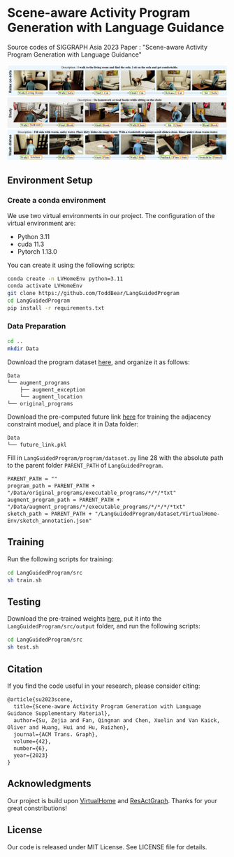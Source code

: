 # Scene-aware Activity Program Generation with Language Guidance
Source codes of SIGGRAPH Asia 2023 Paper : "Scene-aware Activity Program Generation with Language Guidance"

![overview](./asset/teaser.png)

## Environment Setup

### Create a conda environment

We use two virtual environments in our project. The configuration of the virtual environment are:

- Python 3.11
- cuda 11.3
- Pytorch 1.13.0

You can create it using the following scripts:

```bash
conda create -n LVHomeEnv python=3.11
conda activate LVHomeEnv
git clone https://github.com/ToddBear/LangGuidedProgram
cd LangGuidedProgram
pip install -r requirements.txt
```

### Data Preparation

```bash
cd ..
mkdir Data
```

Download the program dataset [here](http://virtual-home.org), and organize it as follows:

```
Data
└── augment_programs
    ├── augment_exception
    └── augment_location
└── original_programs
```

Download the pre-computed future link [here](https://drive.google.com/file/d/1ibpqQrNTFep45ahEERhMd2L1m2H_YgYt/view?usp=sharing) for training the adjacency constraint moduel, and place it in Data folder:

```
Data
└── future_link.pkl
```

Fill in `LangGuidedProgram/program/dataset.py` line 28 with the absolute path to the parent folder `PARENT_PATH` of `LangGuidedProgram`.
```
PARENT_PATH = ""
program_path = PARENT_PATH + "/Data/original_programs/executable_programs/*/*/*txt"
augment_program_path = PARENT_PATH + "/Data/augment_programs/*/executable_programs/*/*/*/*txt"
sketch_path = PARENT_PATH + "/LangGuidedProgram/dataset/VirtualHome-Env/sketch_annotation.json"
```

## Training

Run the following scripts for training:

```bash
cd LangGuidedProgram/src
sh train.sh
```

## Testing

Download the pre-trained weights [here](https://drive.google.com/file/d/1JMEpH81oJaR3sYM5zcR08H_Gx3I6r88h/view?usp=drive_link), put it into the `LangGuidedProgram/src/output` folder, and run the following scripts:

```bash
cd LangGuidedProgram/src
sh test.sh
```

## Citation

If you find the code useful in your research, please consider citing:

```
@article{su2023scene,
  title={Scene-aware Activity Program Generation with Language Guidance Supplementary Material},
  author={Su, Zejia and Fan, Qingnan and Chen, Xuelin and Van Kaick, Oliver and Huang, Hui and Hu, Ruizhen},
  journal={ACM Trans. Graph},
  volume={42},
  number={6},
  year={2023}
}
```

## Acknowledgments

Our project is build upon [VirtualHome](https://github.com/xavierpuigf/virtualhome_unity) and [ResActGraph](https://github.com/andrewliao11/env-aware-program-gen). Thanks for your great constributions!

## License

Our code is released under MIT License. See LICENSE file for details.